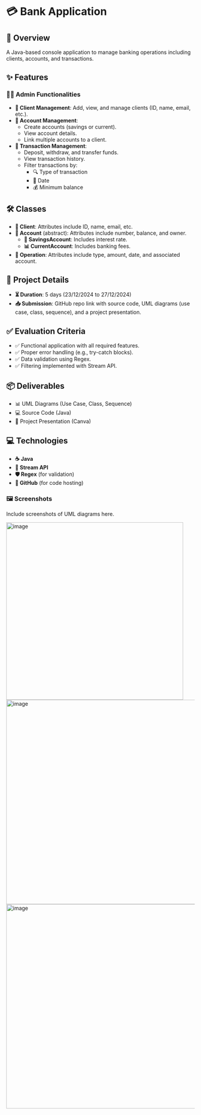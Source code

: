 # 💳 Bank Application

## 📄 Overview
A Java-based console application to manage banking operations including clients, accounts, and transactions.

## ✨ Features
### 👩‍💼 Admin Functionalities
- **👥 Client Management**: Add, view, and manage clients (ID, name, email, etc.).
- **🏦 Account Management**: 
  - Create accounts (savings or current).  
  - View account details.  
  - Link multiple accounts to a client.
- **💸 Transaction Management**:
  - Deposit, withdraw, and transfer funds.  
  - View transaction history.  
  - Filter transactions by:
    - 🔍 Type of transaction  
    - 📅 Date  
    - 💰 Minimum balance  

## 🛠️ Classes
- **👤 Client**: Attributes include ID, name, email, etc.  
- **📄 Account** (abstract): Attributes include number, balance, and owner.  
  - **🏦 SavingsAccount**: Includes interest rate.  
  - **📊 CurrentAccount**: Includes banking fees.  
- **📝 Operation**: Attributes include type, amount, date, and associated account.

## 📅 Project Details
- **⏳ Duration**: 5 days (23/12/2024 to 27/12/2024)  
- **📥 Submission**: GitHub repo link with source code, UML diagrams (use case, class, sequence), and a project presentation.

## ✅ Evaluation Criteria
- ✅ Functional application with all required features.  
- ✅ Proper error handling (e.g., try-catch blocks).  
- ✅ Data validation using Regex.  
- ✅ Filtering implemented with Stream API.

## 📦 Deliverables
- 📊 UML Diagrams (Use Case, Class, Sequence)  
- 💻 Source Code (Java)  
- 📜 Project Presentation (Canva)

## 💻 Technologies
- **☕ Java**  
- **🔗 Stream API**  
- **🛡️ Regex** (for validation)  
- **📂 GitHub** (for code hosting)

### 🖼️ Screenshots
Include screenshots of UML diagrams here.


<img width="473" alt="image" src="https://github.com/user-attachments/assets/1b90da71-a5a9-4fa7-bbbe-c723b8a1831a" />


<img width="545" alt="image" src="https://github.com/user-attachments/assets/d7e63abd-bc4f-42d0-941f-0ef16bec1695" />

<img width="545" alt="image" src="https://github.com/user-attachments/assets/7857c916-18e9-4a23-8055-38775f983380" />
